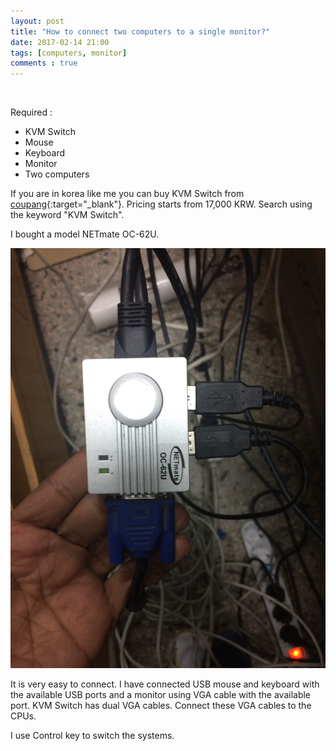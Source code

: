 ```yaml
---
layout: post
title: "How to connect two computers to a single monitor?"
date: 2017-02-14 21:00
tags: [computers, monitor]
comments : true
---
```

&nbsp;


Required :

 * KVM Switch
 * Mouse
 * Keyboard
 * Monitor
 * Two computers


If you are in korea like me you can buy KVM Switch from [coupang](https://www.coupang.com/){:target="_blank"}. Pricing starts from 17,000 KRW. Search using the keyword "KVM Switch".



I bought a model NETmate OC-62U.
&nbsp;

<img src="/images/kvm_switch.jpg?raw=true" alt="Drawing" style="width: 600px;"/>



It is very easy to connect. I have connected USB mouse and keyboard with the available USB ports and a monitor using VGA cable with the available port. KVM Switch has dual VGA cables. Connect these VGA cables to the CPUs.


I use Control key to switch the systems.
